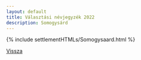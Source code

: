 ```yaml
---
layout: default
title: Választási névjegyzék 2022
description: Somogysárd
---
```


{% include settlementHTMLs/Somogysaard.html %}

[Vissza](./)